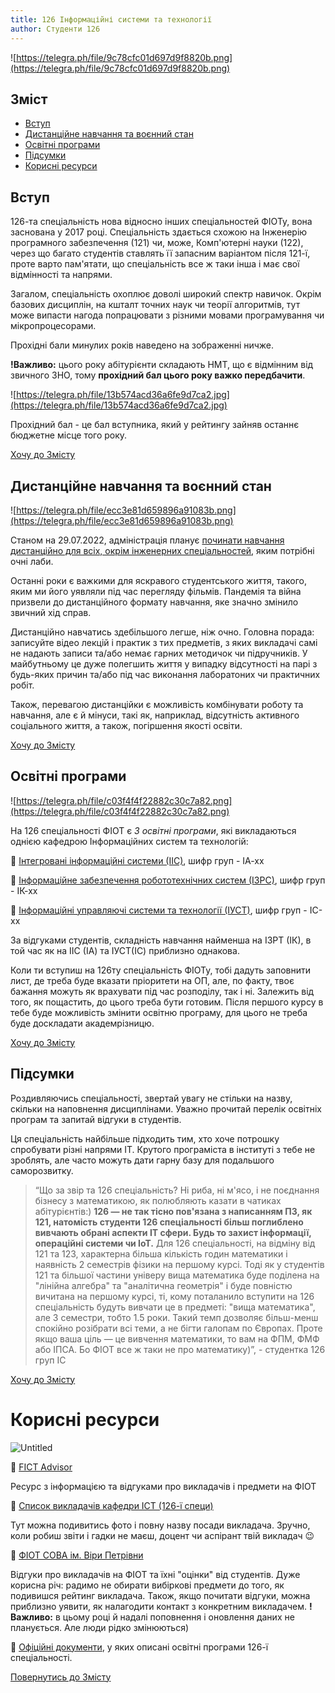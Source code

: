 ```yaml
---
title: 126 Інформаційні системи та технології
author: Студенти 126
---
```


![https://telegra.ph/file/9c78cfc01d697d9f8820b.png](https://telegra.ph/file/9c78cfc01d697d9f8820b.png)

## **Зміст**

- [Вступ](https://fictadvisor.com/articles/126)
- [Дистанційне навчання та воєнний стан](https://fictadvisor.com/articles/126)
- [Освітні програми](https://fictadvisor.com/articles/126)
- [Підсумки](https://fictadvisor.com/articles/126)
- [Корисні ресурси](https://fictadvisor.com/articles/126)

## **Вступ**

126-та спеціальність нова відносно інших спеціальностей ФІОТу, вона заснована у 2017 році. Спеціальність здається схожою на Інженерію програмного забезпечення (121) чи, може, Комп'ютерні науки (122), через що багато студентів ставлять її запасним варіантом після 121-ї, проте варто пам'ятати, що спеціальність все ж таки інша і має свої відмінності та напрями.

Загалом, спеціальність охоплює доволі широкий спектр навичок. Окрім базових дисциплін, на кшталт точних наук чи теорії алгоритмів, тут може випасти нагода попрацювати з різними мовами програмування чи мікропроцесорами.

Прохідні бали минулих років наведено на зображенні ничже. 

**!Важливо:** цього року абітурієнти складають НМТ, що є відмінним від звичного ЗНО, тому **прохідний бал цього року важко передбачити**.

![https://telegra.ph/file/13b574acd36a6fe9d7ca2.jpg](https://telegra.ph/file/13b574acd36a6fe9d7ca2.jpg)

Прохідний бал - це бал вступника, який у рейтингу зайняв останнє бюджетне місце того року.

[Хочу до Змісту](https://fictadvisor.com/articles/126)

## **Дистанційне навчання та воєнний стан**

![https://telegra.ph/file/ecc3e81d659896a91083b.png](https://telegra.ph/file/ecc3e81d659896a91083b.png)

Станом на 29.07.2022, адміністрація планує [починати навчання дистанційно для всіх, окрім інженерних спеціальностей](https://t.me/sr_kpi/3254), яким потрібні очні лаби.

Останні роки є важкими для яскравого студентського життя, такого, яким ми його уявляли під час перегляду фільмів. Пандемія та війна призвели до дистанційного формату навчання, яке значно змінило звичний хід справ.

Дистанційно навчатись здебільшого легше, ніж очно. Головна порада: записуйте відео лекцій і практик з тих предметів, з яких викладачі самі не надають записи та/або немає гарних методичок чи підручників. У майбутньому це дуже полегшить життя у випадку відсутності на парі з будь-яких причин та/або під час виконання лаборатоних чи практичних робіт.

Також, перевагою дистанційки є можливість комбінувати роботу та навчання, але є й мінуси, такі як, наприклад, відсутність  активного соціального життя, а також, погіршення якості освіти.

[Хочу до Змісту](https://fictadvisor.com/articles/126)

## **Освітні програми**

![https://telegra.ph/file/c03f4f4f22882c30c7a82.png](https://telegra.ph/file/c03f4f4f22882c30c7a82.png)

На 126 спеціальності ФІОТ є *3 освітні програми*, які викладаються однією кафедрою Інформаційних систем та технологій:

🐸 [Інтегровані інформаційні системи (ІІС)](https://fictadvisor.com/articles/126-ia), шифр груп - ІА-хх

🐸 [Інформаційне забезпечення робототехнічних систем (ІЗРС)](https://fictadvisor.com/articles/126-ik), шифр груп - ІК-хх

🐸 [Інформаційні управляючі системи та технології (ІУСТ)](https://fictadvisor.com/articles/126-is), шифр груп - ІС-хх

За відгуками студентів, складність навчання найменша на ІЗРТ (ІК), в той час як на ІІС (ІА) та ІУСТ(ІС) приблизно однакова.

Коли ти вступиш на 126ту спеціальність ФІОТу, тобі дадуть заповнити лист, де треба буде вказати пріоритети на ОП, але, по факту, твоє бажання можуть як врахувати під час розподілу, так і ні. Залежить від того, як пощастить, до цього треба бути готовим. Після першого курсу в тебе буде можливість змінити освітню програму, для цього не треба буде доскладати академрізницю.

[Хочу до Змісту](https://fictadvisor.com/articles/126)

## **Підсумки**

Роздивляючись спеціальності, звертай увагу не стільки на назву, скільки на наповнення дисциплінами. Уважно прочитай перелік освітніх програм та запитай відгуки в студентів.

Ця спеціальність найбільше підходить тим, хто хоче потрошку спробувати різні напрями ІТ. Крутого програміста в інституті з тебе не зроблять, але часто можуть дати гарну базу для подальшого саморозвитку.


> “Що за звір та 126 спеціальність? Ні риба, ні м'ясо, і не поєднання бізнесу з математикою, як полюбляють казати в чатиках абітурієнтів:) **126 — не так тісно пов'язана з написанням ПЗ, як 121, натомість студенти 126 спеціальності більш поглиблено вивчають обрані аспекти ІТ сфери. Будь то захист інформації, операційні системи чи IoT.**
Для 126 спеціальності, на відміну від 121 та 123, характерна більша кількість годин математики і наявність 2 семестрів фізики на першому курсі. Тоді як у студентів 121 та більшої частини універу вища математика буде поділена на "лінійна алгебра" та "аналітична геометрія" і буде повністю вичитана на першому курсі, ті, кому поталанило вступити на 126 спеціальність будуть вивчати це в предметі: "вища математика", але 3 семестри, тобто 1.5 роки. Такий темп дозволяє більш-менш спокійно розібрати всі теми, а не бігти галопам по Європах. Проте якщо ваша ціль — це вивчення математики, то вам на ФПМ, ФМФ або ІПСА. Бо ФІОТ все ж таки не про математику)”, - студентка 126 груп ІС
>

[Хочу до Змісту](https://fictadvisor.com/articles/126)

# **Корисні ресурси**

![Untitled](https://telegra.ph/file/04a4f6558458b486e798b.jpg)

🐸 [FICT Advisor](https://fictadvisor.com/)

Ресурс з інформацією та відгуками про викладачів і предмети на ФІОТ

🐸 [Список викладачів кафедри ІСТ (126-ї специ)](https://ist.kpi.ua/uk/pedagogichnij-sklad/)

Тут можна подивитись фото і повну назву посади викладача. Зручно, коли робиш звіти і гадки не маєш, доцент чи аспірант твій викладач 😉

🐸 [ФІОТ СОВА ім. Віри Петрівни](https://t.me/analyticsFICT)

Відгуки про викладачів на ФІОТ та їхні "оцінки" від студентів.
Дуже корисна річ: радимо не обирати вибіркові предмети до того, як подивишся рейтинг викладача. Також, якщо почитати відгуки, можна приблизно уявити, як налагодити контакт з конкретним викладачем. 
**!Важливо:** в цьому році й надалі поповнення і оновлення даних не планується. Але люди рідко змінюються)

🐸 [Офіційні документи](https://osvita.kpi.ua/126), у яких описані освітні програми 126-ї спеціальності.

[Повернутись до Змісту](https://fictadvisor.com/articles/126)
